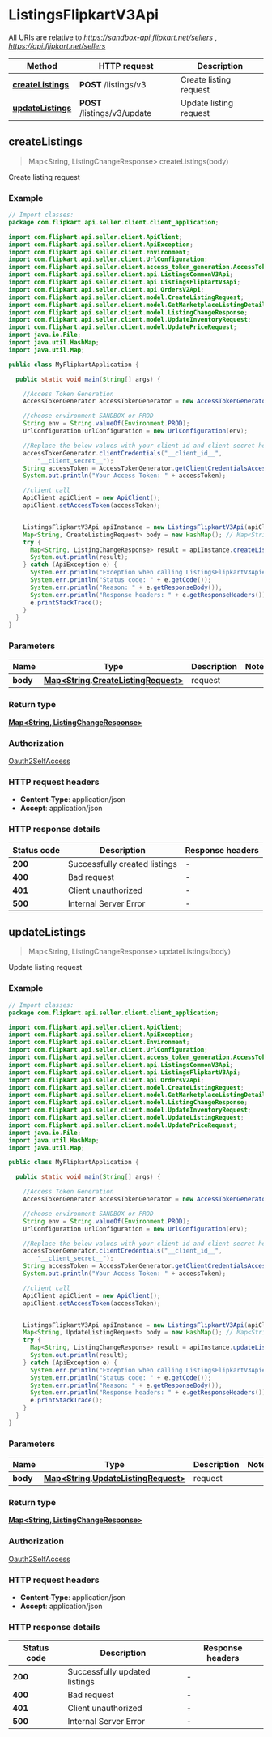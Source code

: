 # ListingsFlipkartV3Api

All URIs are relative to *https://sandbox-api.flipkart.net/sellers* , *https://api.flipkart.net/sellers*


| Method | HTTP request | Description |
|------------- | ------------- | -------------|
| [**createListings**](ListingsFlipkartV3Api.md#createListings) | **POST** /listings/v3 | Create listing request |
| [**updateListings**](ListingsFlipkartV3Api.md#updateListings) | **POST** /listings/v3/update | Update listing request |



## createListings

> Map&lt;String, ListingChangeResponse&gt; createListings(body)

Create listing request

### Example

```java
// Import classes:
package com.flipkart.api.seller.client.client_application;

import com.flipkart.api.seller.client.ApiClient;
import com.flipkart.api.seller.client.ApiException;
import com.flipkart.api.seller.client.Environment;
import com.flipkart.api.seller.client.UrlConfiguration;
import com.flipkart.api.seller.client.access_token_generation.AccessTokenGenerator;
import com.flipkart.api.seller.client.api.ListingsCommonV3Api;
import com.flipkart.api.seller.client.api.ListingsFlipkartV3Api;
import com.flipkart.api.seller.client.api.OrdersV2Api;
import com.flipkart.api.seller.client.model.CreateListingRequest;
import com.flipkart.api.seller.client.model.GetMarketplaceListingDetailsResponse;
import com.flipkart.api.seller.client.model.ListingChangeResponse;
import com.flipkart.api.seller.client.model.UpdateInventoryRequest;
import com.flipkart.api.seller.client.model.UpdatePriceRequest;
import java.io.File;
import java.util.HashMap;
import java.util.Map;

public class MyFlipkartApplication {

  public static void main(String[] args) {

    //Access Token Generation
    AccessTokenGenerator accessTokenGenerator = new AccessTokenGenerator();

    //choose environment SANDBOX or PROD
    String env = String.valueOf(Environment.PROD);
    UrlConfiguration urlConfiguration = new UrlConfiguration(env);

    //Replace the below values with your client id and client secret here
    accessTokenGenerator.clientCredentials("__client_id__",
        "__client_secret__");
    String accessToken = AccessTokenGenerator.getClientCredentialsAccessToken();
    System.out.println("Your Access Token: " + accessToken);

    //client call
    ApiClient apiClient = new ApiClient();
    apiClient.setAccessToken(accessToken);


    ListingsFlipkartV3Api apiInstance = new ListingsFlipkartV3Api(apiClient);
    Map<String, CreateListingRequest> body = new HashMap(); // Map<String, CreateListingRequest> | request
    try {
      Map<String, ListingChangeResponse> result = apiInstance.createListings(body);
      System.out.println(result);
    } catch (ApiException e) {
      System.err.println("Exception when calling ListingsFlipkartV3Api#createListings");
      System.err.println("Status code: " + e.getCode());
      System.err.println("Reason: " + e.getResponseBody());
      System.err.println("Response headers: " + e.getResponseHeaders());
      e.printStackTrace();
    }
  }
}

```

### Parameters


| Name | Type | Description  | Notes |
|------------- | ------------- | ------------- | -------------|
| **body** | [**Map&lt;String,CreateListingRequest&gt;**](CreateListingRequest.md)| request | |

### Return type

[**Map&lt;String, ListingChangeResponse&gt;**](ListingChangeResponse.md)

### Authorization

[Oauth2SelfAccess](../README.md#Oauth2SelfAccess)

### HTTP request headers

- **Content-Type**: application/json
- **Accept**: application/json

### HTTP response details
| Status code | Description | Response headers |
|-------------|-------------|------------------|
| **200** | Successfully created listings |  -  |
| **400** | Bad request |  -  |
| **401** | Client unauthorized |  -  |
| **500** | Internal Server Error |  -  |


## updateListings

> Map&lt;String, ListingChangeResponse&gt; updateListings(body)

Update listing request

### Example

```java
// Import classes:
package com.flipkart.api.seller.client.client_application;

import com.flipkart.api.seller.client.ApiClient;
import com.flipkart.api.seller.client.ApiException;
import com.flipkart.api.seller.client.Environment;
import com.flipkart.api.seller.client.UrlConfiguration;
import com.flipkart.api.seller.client.access_token_generation.AccessTokenGenerator;
import com.flipkart.api.seller.client.api.ListingsCommonV3Api;
import com.flipkart.api.seller.client.api.ListingsFlipkartV3Api;
import com.flipkart.api.seller.client.api.OrdersV2Api;
import com.flipkart.api.seller.client.model.CreateListingRequest;
import com.flipkart.api.seller.client.model.GetMarketplaceListingDetailsResponse;
import com.flipkart.api.seller.client.model.ListingChangeResponse;
import com.flipkart.api.seller.client.model.UpdateInventoryRequest;
import com.flipkart.api.seller.client.model.UpdateListingRequest;
import com.flipkart.api.seller.client.model.UpdatePriceRequest;
import java.io.File;
import java.util.HashMap;
import java.util.Map;

public class MyFlipkartApplication {

  public static void main(String[] args) {

    //Access Token Generation
    AccessTokenGenerator accessTokenGenerator = new AccessTokenGenerator();

    //choose environment SANDBOX or PROD
    String env = String.valueOf(Environment.PROD);
    UrlConfiguration urlConfiguration = new UrlConfiguration(env);

    //Replace the below values with your client id and client secret here
    accessTokenGenerator.clientCredentials("__client_id__",
        "__client_secret__");
    String accessToken = AccessTokenGenerator.getClientCredentialsAccessToken();
    System.out.println("Your Access Token: " + accessToken);

    //client call
    ApiClient apiClient = new ApiClient();
    apiClient.setAccessToken(accessToken);


    ListingsFlipkartV3Api apiInstance = new ListingsFlipkartV3Api(apiClient);
    Map<String, UpdateListingRequest> body = new HashMap(); // Map<String, UpdateListingRequest> | request
    try {
      Map<String, ListingChangeResponse> result = apiInstance.updateListings(body);
      System.out.println(result);
    } catch (ApiException e) {
      System.err.println("Exception when calling ListingsFlipkartV3Api#updateListings");
      System.err.println("Status code: " + e.getCode());
      System.err.println("Reason: " + e.getResponseBody());
      System.err.println("Response headers: " + e.getResponseHeaders());
      e.printStackTrace();
    }
  }
}

```

### Parameters


| Name | Type | Description  | Notes |
|------------- | ------------- | ------------- | -------------|
| **body** | [**Map&lt;String,UpdateListingRequest&gt;**](UpdateListingRequest.md)| request | |

### Return type

[**Map&lt;String, ListingChangeResponse&gt;**](ListingChangeResponse.md)

### Authorization

[Oauth2SelfAccess](../README.md#Oauth2SelfAccess)

### HTTP request headers

- **Content-Type**: application/json
- **Accept**: application/json

### HTTP response details
| Status code | Description | Response headers |
|-------------|-------------|------------------|
| **200** | Successfully updated listings |  -  |
| **400** | Bad request |  -  |
| **401** | Client unauthorized |  -  |
| **500** | Internal Server Error |  -  |

